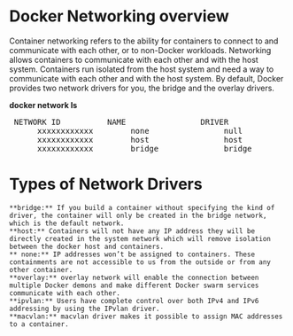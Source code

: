 # Docker Networking overview
Container networking refers to the ability for containers to connect to and communicate with each other, or to non-Docker workloads.
Networking allows containers to communicate with each other and with the host system. Containers run isolated from the host system and need a way to communicate with each other and with the host system.
By default, Docker provides two network drivers for you, the bridge and the overlay drivers.

**docker network ls**

<pre> NETWORK ID          NAME                DRIVER
      xxxxxxxxxxxx        none                null
      xxxxxxxxxxxx        host                host
      xxxxxxxxxxxx        bridge              bridge</pre>
# Types of Network Drivers

    **bridge:** If you build a container without specifying the kind of driver, the container will only be created in the bridge network, which is the default network. 
    **host:** Containers will not have any IP address they will be directly created in the system network which will remove isolation between the docker host and containers. 
    ** none:** IP addresses won’t be assigned to containers. These containments are not accessible to us from the outside or from any other container.
    **overlay:** overlay network will enable the connection between multiple Docker demons and make different Docker swarm services communicate with each other.
    **ipvlan:** Users have complete control over both IPv4 and IPv6 addressing by using the IPvlan driver.
    **macvlan:** macvlan driver makes it possible to assign MAC addresses to a container. 
